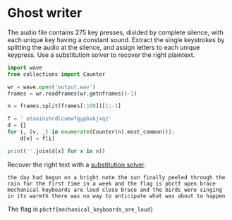 # Ghost writer
The audio file contains 275 key presses, divided by complete silence, with each unique key having a constant sound. Extract the single keystrokes by splitting the audio at the silence, and assign letters to each unique keypress. Use a substitution solver to recover the right plaintext.

```python
import wave
from collections import Counter

wr = wave.open('output.wav')
frames = wr.readframes(wr.getnframes()-1)

n = frames.split(frames[:100])[1:-1]

f = ' etaoinshrdlcumwfgypbvkjxqz'
d = {}
for i, (v, _) in enumerate(Counter(n).most_common()):
    d[v] = f[i]

print(''.join(d[x] for x in n))
```

Recover the right text with a [substitution solver](https://www.guballa.de/substitution-solver).
```
the day had begun on a bright note the sun finally peeled through the rain for the first time in a week and the flag is pbctf open brace mechanical keyboards are loud close brace and the birds were singing in its warmth there was no way to anticipate what was about to happen
```
The flag is `pbctf{mechanical_keyboards_are_loud}`
